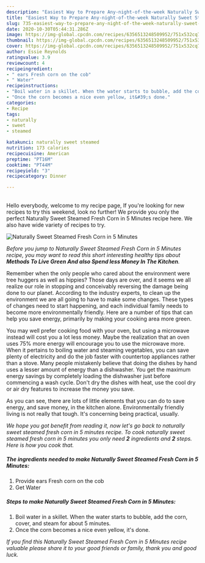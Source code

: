 ```yaml
---
description: "Easiest Way to Prepare Any-night-of-the-week Naturally Sweet Steamed Fresh Corn in 5 Minutes"
title: "Easiest Way to Prepare Any-night-of-the-week Naturally Sweet Steamed Fresh Corn in 5 Minutes"
slug: 735-easiest-way-to-prepare-any-night-of-the-week-naturally-sweet-steamed-fresh-corn-in-5-minutes
date: 2020-10-30T05:44:31.286Z
image: https://img-global.cpcdn.com/recipes/6356513248509952/751x532cq70/naturally-sweet-steamed-fresh-corn-in-5-minutes-recipe-main-photo.jpg
thumbnail: https://img-global.cpcdn.com/recipes/6356513248509952/751x532cq70/naturally-sweet-steamed-fresh-corn-in-5-minutes-recipe-main-photo.jpg
cover: https://img-global.cpcdn.com/recipes/6356513248509952/751x532cq70/naturally-sweet-steamed-fresh-corn-in-5-minutes-recipe-main-photo.jpg
author: Essie Reynolds
ratingvalue: 3.9
reviewcount: 4
recipeingredient:
- " ears Fresh corn on the cob"
- " Water"
recipeinstructions:
- "Boil water in a skillet. When the water starts to bubble, add the corn, cover, and steam for about 5 minutes."
- "Once the corn becomes a nice even yellow, it&#39;s done."
categories:
- Recipe
tags:
- naturally
- sweet
- steamed

katakunci: naturally sweet steamed 
nutrition: 173 calories
recipecuisine: American
preptime: "PT16M"
cooktime: "PT44M"
recipeyield: "3"
recipecategory: Dinner

---
```

<br>
Hello everybody, welcome to my recipe page, If you're looking for new recipes to try this weekend, look no further! We provide you only the perfect Naturally Sweet Steamed Fresh Corn in 5 Minutes recipe here. We also have wide variety of recipes to try.
<br>


![Naturally Sweet Steamed Fresh Corn in 5 Minutes](https://img-global.cpcdn.com/recipes/6356513248509952/751x532cq70/naturally-sweet-steamed-fresh-corn-in-5-minutes-recipe-main-photo.jpg)

<i>Before you jump to Naturally Sweet Steamed Fresh Corn in 5 Minutes recipe, you may want to read this short interesting healthy tips about 
<strong>Methods To Live Green And also Spend less Money In The Kitchen</strong>.</i>
</br>

Remember when the only people who cared about the environment were tree huggers as well as hippies? Those days are over, and it seems we all realize our role in stopping and conceivably reversing the damage being done to our planet. According to the industry experts, to clean up the environment we are all going to have to make some changes. These types of changes need to start happening, and each individual family needs to become more environmentally friendly. Here are a number of tips that can help you save energy, primarily by making your cooking area more green.

You may well prefer cooking food with your oven, but using a microwave instead will cost you a lot less money. Maybe the realization that an oven uses 75% more energy will encourage you to use the microwave more. When it pertains to boiling water and steaming vegetables, you can save plenty of electricity and do the job faster with countertop appliances rather than a stove. Many people mistakenly believe that doing the dishes by hand uses a lesser amount of energy than a dishwasher. You get the maximum energy savings by completely loading the dishwasher just before commencing a wash cycle. Don't dry the dishes with heat, use the cool dry or air dry features to increase the money you save.

As you can see, there are lots of little elements that you can do to save energy, and save money, in the kitchen alone. Environmentally friendly living is not really that tough. It's concerning being practical, usually.


<i>We hope you got benefit from reading it, now let's go back to naturally sweet steamed fresh corn in 5 minutes recipe. To cook naturally sweet steamed fresh corn in 5 minutes you only need <strong>2</strong> ingredients and <strong>2</strong> steps. Here is how you cook that.
</i>

##### The ingredients needed to make Naturally Sweet Steamed Fresh Corn in 5 Minutes:

1. Provide  ears Fresh corn on the cob
1. Get  Water


##### Steps to make Naturally Sweet Steamed Fresh Corn in 5 Minutes:

1. Boil water in a skillet. When the water starts to bubble, add the corn, cover, and steam for about 5 minutes.
1. Once the corn becomes a nice even yellow, it&#39;s done.


<i>If you find this Naturally Sweet Steamed Fresh Corn in 5 Minutes recipe valuable please share it to your good friends or family, thank you and good luck.</i>
